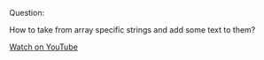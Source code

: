 Question:

How to take from array specific strings and add some text to them?

[Watch on YouTube](https://www.youtube.com/watch?v=ke3cgZvtFv4)